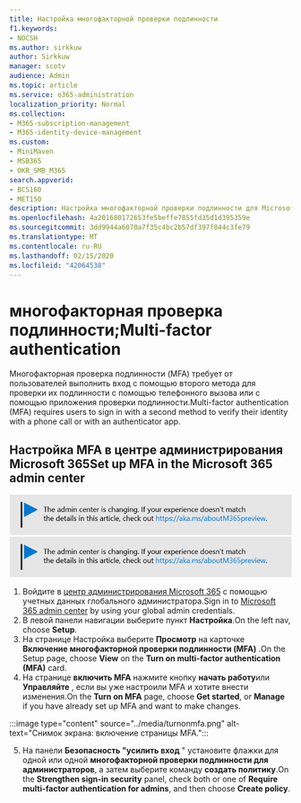 ```yaml
---
title: Настройка многофакторной проверки подлинности
f1.keywords:
- NOCSH
ms.author: sirkkuw
author: Sirkkuw
manager: scotv
audience: Admin
ms.topic: article
ms.service: o365-administration
localization_priority: Normal
ms.collection:
- M365-subscription-management
- M365-identity-device-management
ms.custom:
- MiniMaven
- MSB365
- OKR_SMB_M365
search.appverid:
- BCS160
- MET150
description: Настройка многофакторной проверки подлинности для Microsoft 365 бизнес.
ms.openlocfilehash: 4a201680172653fe5beffe7855fd35d1d395359e
ms.sourcegitcommit: 3dd9944a6070a7f35c4bc2b57df397f844c3fe79
ms.translationtype: MT
ms.contentlocale: ru-RU
ms.lasthandoff: 02/15/2020
ms.locfileid: "42064538"
---
```

# <a name="multi-factor-authentication"></a><span data-ttu-id="4b802-103">многофакторная проверка подлинности;</span><span class="sxs-lookup"><span data-stu-id="4b802-103">Multi-factor authentication</span></span>

<span data-ttu-id="4b802-104">Многофакторная проверка подлинности (MFA) требует от пользователей выполнить вход с помощью второго метода для проверки их подлинности с помощью телефонного вызова или с помощью приложения проверки подлинности.</span><span class="sxs-lookup"><span data-stu-id="4b802-104">Multi-factor authentication (MFA) requires users to sign in with a second method to verify their identity with a phone call or with an authenticator app.</span></span>

## <a name="set-up-mfa-in-the-microsoft-365-admin-center"></a><span data-ttu-id="4b802-105">Настройка MFA в центре администрирования Microsoft 365</span><span class="sxs-lookup"><span data-stu-id="4b802-105">Set up MFA in the Microsoft 365 admin center</span></span>

<span data-ttu-id="4b802-106">[![Надпись, оповещающая об изменении Центра администрирования. Дополнительные сведения см. на сайте aka.ms/aboutM365preview.](../media/m365admincenterchanging.png)](https://docs.microsoft.com/office365/admin/microsoft-365-admin-center-preview)</span><span class="sxs-lookup"><span data-stu-id="4b802-106">[![Label to let you know the admin center is changing and you can find more details at aka.ms/aboutM365preview.](../media/m365admincenterchanging.png)](https://docs.microsoft.com/office365/admin/microsoft-365-admin-center-preview)</span></span>

1. <span data-ttu-id="4b802-107">Войдите в [центр администрирования Microsoft 365](https://admin.microsoft.com) с помощью учетных данных глобального администратора.</span><span class="sxs-lookup"><span data-stu-id="4b802-107">Sign in to [Microsoft 365 admin center](https://admin.microsoft.com) by using your global admin credentials.</span></span> 
2. <span data-ttu-id="4b802-108">В левой панели навигации выберите пункт **Настройка**.</span><span class="sxs-lookup"><span data-stu-id="4b802-108">On the left nav, choose **Setup**.</span></span>
3. <span data-ttu-id="4b802-109">На странице Настройка выберите **Просмотр** на карточке **Включение многофакторной проверки подлинности (MFA)** .</span><span class="sxs-lookup"><span data-stu-id="4b802-109">On the Setup page, choose **View** on the **Turn on multi-factor authentication (MFA)** card.</span></span>
4. <span data-ttu-id="4b802-110">На странице **включить MFA** нажмите кнопку **начать работу**или **Управляйте** , если вы уже настроили MFA и хотите внести изменения.</span><span class="sxs-lookup"><span data-stu-id="4b802-110">On the **Turn on MFA** page, choose **Get started**, or **Manage** if you have already set up MFA and want to make changes.</span></span> 

  :::image type="content" source="../media/turnonmfa.png" alt-text="Снимок экрана: включение страницы MFA.":::

5. <span data-ttu-id="4b802-112">На панели **Безопасность "усилить вход** " установите флажки для одной или одной **многофакторной проверки подлинности для администраторов**, а затем выберите команду **создать политику**.</span><span class="sxs-lookup"><span data-stu-id="4b802-112">On the **Strengthen sign-in security** panel, check both or one of **Require multi-factor authentication for admins**, and then choose **Create policy**.</span></span>
